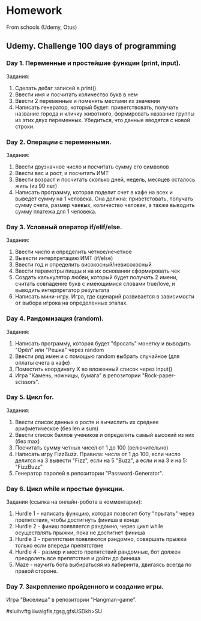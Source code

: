 # Homework
From schools (Udemy, Otus)
## Udemy. Challenge 100 days of programming
### Day 1. Переменные и простейшие функции (print, input).
Задания:
1. Сделать дебаг записей в print()
2. Ввести имя и посчитать количество букв в нем
3. Ввести 2 переменные и поменять местами их значения
4. Написать генератор, который будет: приветствовать, получать название города и кличку животного, формировать название группы из этих двух переменных. Убедиться, что данные вводятся с новой строки.
### Day 2. Операции с переменными.
Задания:
1. Ввести двузначное число и посчитать сумму его символов
2. Ввести вес и рост, и посчитать ИМТ
3. Ввести возраст и посчитать сколько дней, недель, месяцев осталось жить (из 90 лет)
4. Написать программу, которая поделит счет в кафе на всех и выведет сумму на 1 человека. Она должна: приветстовать, получать сумму счета, размер чаевых, количество человек, а также выводить сумму платежа для 1 человека.
### Day 3. Условный оператор if/elif/else.
Задания:
1. Ввести число и определить четное/нечетное
2. Вывести интерпретацию ИМТ (if/else)
3. Ввести год и определить високосный/невисокосный
4. Ввести параметры пиццы и на их основании сформировать чек
5. Создать калькулятор любви, который будет получать 2 имени, считать совпадение букв с имеющимися словами true/love, и выводить интерпретатор результата
6. Написать мини-игру. Игра, где сценарий развивается в зависимости от выбора игрока на определенных этапах.
### Day 4. Рандомизация (random).
Задания:
1. Написать программу, которая будет "бросать" монетку и выводить "Орёл" или "Решка" через random
2. Ввести ряд имен и с помощью random выбрать случайное (для оплаты счета в кафе)
3. Поместить координату Х во вложенный список через input()
4. Игра "Камень, ножницы, бумага" в репозитории "Rock-paper-scissors".
### Day 5. Цикл for.
Задания:
1. Ввести список данных о росте и вычислить их среднее арифметическое (без len и sum)
2. Ввести список баллов учеников и определить самый высокий из них (без max)
3. Посчитать сумму четных чисел от 1 до 100 (велючительно)
4. Написать игру FizzBuzz. Правила: числа от 1 до 100, если число делится на 3 вывести "Fizz", если на 5 "Buzz", а если и на 3 и на 5: "FizzBuzz"
5. Генератор паролей в репозитории "Password-Generator".

### Day 6. Цикл while и простые функции.
Задания (ссылка на онлайн-робота в комментарии):
1. Hurdle 1 - написать функцию, которая позволит боту "прыгать" через препятствия, чтобы достигнуть финиша в конце
2. Hurdle 2 - финиш появляется рандомно, через цикл while осуществлять прыжки, пока не достигнет финиша
3. Hurdle 3 - препятствия появляются рандомно, совершать прыжки только если впереди препятствие
4. Hurdle 4 - размер и место препятствий рандомные, бот должен преодолеть все препятствия и дойти до финиша
5. Maze - научить бота выбиратьсяя из лабиринта, двигаясь всегда по правой стороне.

### Day 7. Закрепление пройденного и создание игры.
Игра "Виселица" в репозитории "Hangman-game".

#sluihvftg iiwaigfis,tgsg,gfsUSDkh>SU